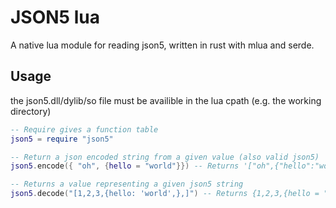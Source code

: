 # JSON5 lua

A native lua module for reading json5, written in rust with mlua and serde.

## Usage
the json5.dll/dylib/so file must be availible in the lua cpath (e.g. the working directory)
```lua
-- Require gives a function table
json5 = require "json5"

-- Return a json encoded string from a given value (also valid json5)
json5.encode({ "oh", {hello = "world"}}) -- Returns '["oh",{"hello":"world"}]'

-- Returns a value representing a given json5 string
json5.decode("[1,2,3,{hello: 'world',},]") -- Returns {1,2,3,{hello = "world"}}
```
